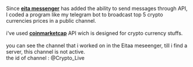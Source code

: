 Since <a href="https://eitaa.com/"><b>eita messenger</b></a> has added the ability to send messages through API, I coded a program like my telegram bot to broadcast top 5 crypto currencies prices in a public channel. <br><br> i've used <a href="https://pro.coinmarketcap.com"><b>coinmarketcap</b></a> API wich is designed for crypto currency stuffs.<br><br>you can see the channel that i worked on in the Eitaa meseenger, till i find a server, this channel is not active. <br>the id of channel : @Crypto_Live
